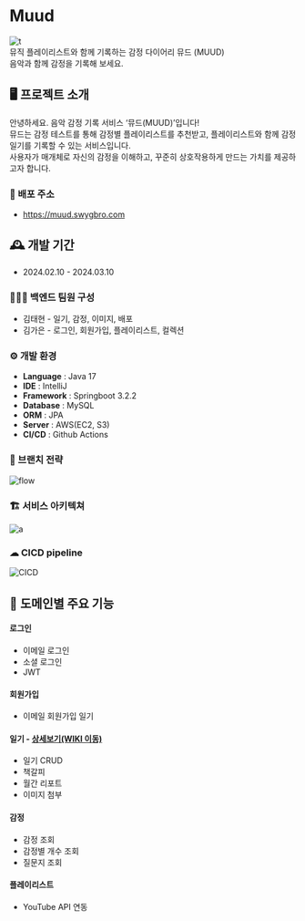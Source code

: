 # Muud
![t](https://github.com/SWYP-3rd-muud/muud-backend/assets/143480682/6ae65111-33ed-4072-87c8-2b68666f8117)
<br>
뮤직 플레이리스트와 함께 기록하는 감정 다이어리 뮤드 (MUUD)
<br>
음악과 함께 감정을 기록해 보세요.
<br>

## 🖥️ 프로젝트 소개

안녕하세요. 음악 감정 기록 서비스 ‘뮤드(MUUD)’입니다! <br> 
뮤드는 감정 테스트를 통해 감정별 플레이리스트를 추천받고, 플레이리스트와 함께 감정 일기를 기록할 수 있는 서비스입니다. <br>
사용자가 매개체로 자신의 감정을 이해하고, 꾸준히 상호작용하게 만드는 가치를 제공하고자 합니다.
<br>
### 🚀️ 배포 주소
- https://muud.swygbro.com

## 🕰️ 개발 기간
* 2024.02.10 - 2024.03.10

### 🧑‍🤝‍🧑 백엔드 팀원 구성
- 김태현 - 일기, 감정, 이미지, 배포
- 김가은 - 로그인, 회원가입, 플레이리스트, 컬렉션

### ⚙️ 개발 환경
- **Language** : Java 17
- **IDE** : IntelliJ
- **Framework** : Springboot 3.2.2
- **Database** : MySQL
- **ORM** : JPA
- **Server** : AWS(EC2, S3)
- **CI/CD** : Github Actions

### 🔄 브랜치 전략
![flow](https://github.com/SWYP-3rd-muud/muud-backend/assets/143480682/97232b23-9bef-43bc-a25b-2fea467bbcb7)

### 🏗️ 서비스 아키텍쳐
![a](https://github.com/SWYP-3rd-muud/muud-backend/assets/143480682/f436a3e9-bfbd-48d9-b4b8-3d2ac59830b3)

### ☁ CICD pipeline
![CICD](https://github.com/SWYP-3rd-muud/muud-backend/assets/143480682/4d63ab25-0c69-41c5-a656-9691d759a9e1)

## 📌 도메인별 주요 기능
#### 로그인 
- 이메일 로그인
- 소셜 로그인
- JWT
#### 회원가입 
- 이메일 회원가입
일기 
#### 일기 - <a href="https://github.com/SWYP-3rd-muud/muud-backend/wiki/주요-기능-소개(Diary)" >상세보기(WIKI 이동)</a>
- 일기 CRUD
- 책갈피
- 월간 리포트
- 이미지 첨부
#### 감정
- 감정 조회
- 감정별 개수 조회
- 질문지 조회
#### 플레이리스트
- YouTube API 연동